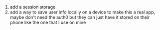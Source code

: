 1. add a session storage
2. add a way to save user info locally on a device to make this a real app, maybe don't need the auth0 but they can just have it stored on their phone like the one that I use on mine
